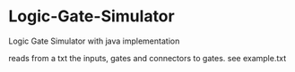 # Logic-Gate-Simulator
Logic Gate Simulator with java implementation

reads from a txt the inputs, gates and connectors to gates. see example.txt
